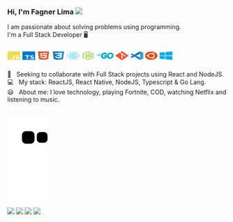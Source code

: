 ### Hi, I'm Fagner Lima <img src="https://raw.githubusercontent.com/kaueMarques/kaueMarques/master/hi.gif" width="30px">

I am passionate about solving problems using programming.<br>
I'm a Full Stack Developer :desktop_computer:

<div>
  <img align="center" alt="Nagref-Js" height="20" width="30" src="https://raw.githubusercontent.com/devicons/devicon/master/icons/javascript/javascript-plain.svg">
  <img align="center" alt="Nagref-Ts" height="20" width="30" src="https://github.com/devicons/devicon/blob/master/icons/typescript/typescript-plain.svg">
  <img align="center" alt="Nagref-HTML" height="20" width="30" src="https://raw.githubusercontent.com/devicons/devicon/master/icons/html5/html5-original.svg">
  <img align="center" alt="Nagref-CSS" height="20" width="30" src="https://raw.githubusercontent.com/devicons/devicon/master/icons/css3/css3-original.svg">
  <img align="center" alt="Nagref-React" height="20" width="30" src="https://raw.githubusercontent.com/devicons/devicon/master/icons/react/react-original.svg">
  <img align="center" alt="Nagref-NodeJS" height="20" width="30" src="https://github.com/devicons/devicon/blob/master/icons/nodejs/nodejs-original.svg">
  <img align="center" alt="Nagref-Golang" height="40" width="40" src="https://github.com/devicons/devicon/blob/master/icons/go/go-original-wordmark.svg">
  <img align="center" alt="Nagref-Git" height="20" width="30" src="https://github.com/devicons/devicon/blob/master/icons/git/git-original.svg">
  <img align="center" alt="Nagref-VSCode" height="20" width="30" src="https://github.com/devicons/devicon/blob/master/icons/vscode/vscode-original.svg">
  <img align="center" alt="Nagref-Ubuntu" height="20" width="30" src="https://github.com/devicons/devicon/blob/master/icons/ubuntu/ubuntu-plain.svg">
  <img align="center" alt="Nagref-Windows" height="20" width="30" src="https://github.com/devicons/devicon/blob/master/icons/windows8/windows8-original.svg">
 </div>

:purple_heart: &nbsp; Seeking to collaborate with Full Stack projects using React and NodeJS.<br/> 
:computer: &nbsp; My stack: ReactJS, React Native, NodeJS, Typescript & Go Lang.<br/> 
:smiley: &nbsp; About me: I love technology, playing Fortnite, COD, watching Netflix and listening to music.
<br><br>
   
  
 
 ![Snake animation](https://github.com/Nagref/Nagref/blob/output/github-contribution-grid-snake.svg)
 
 <a href="https://instagram.com/fagnerrlima" target="_blank"><img src="https://img.shields.io/badge/-Instagram-%23E4405F?style=for-the-badge&logo=instagram&logoColor=white" target="_blank"></a>
 <a href="https://www.linkedin.com/in/fagner-pereira-de-lima-40704a68/" target="_blank"><img src="https://img.shields.io/badge/-LinkedIn-%230077B5?style=for-the-badge&logo=linkedin&logoColor=white" target="_blank"></a> 
 <a href="https://open.spotify.com/user/1282634307" target="_blank"><img src="https://img.shields.io/badge/Spotify-1ED760?&style=for-the-badge&logo=spotify&logoColor=white" target="_blank"></a> 
![](https://komarev.com/ghpvc/?username=nagref&color=blueviolet&style=for-the-badge)
 </div>
